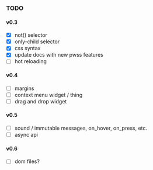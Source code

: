 ### TODO

#### v0.3
- [x] not() selector
- [x] only-child selector
- [x] css syntax
- [x] update docs with new pwss features
- [ ] hot reloading

#### v0.4
- [ ] margins
- [ ] context menu widget / thing
- [ ] drag and drop widget

#### v0.5
- [ ] sound / immutable messages, on_hover, on_press, etc.
- [ ] async api

#### v0.6
- [ ] dom files?